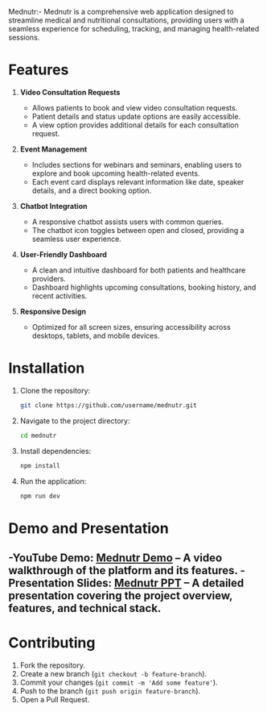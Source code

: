 Mednutr:-
Mednutr is a comprehensive web application designed to streamline medical and nutritional consultations, providing users with a seamless experience for scheduling, tracking, and managing health-related sessions.

# Features

1. **Video Consultation Requests**
   - Allows patients to book and view video consultation requests.
   - Patient details and status update options are easily accessible.
   - A view option provides additional details for each consultation request.

2. **Event Management**
   - Includes sections for webinars and seminars, enabling users to explore and book upcoming health-related events.
   - Each event card displays relevant information like date, speaker details, and a direct booking option.

3. **Chatbot Integration**
   - A responsive chatbot assists users with common queries.
   - The chatbot icon toggles between open and closed, providing a seamless user experience.

4. **User-Friendly Dashboard**
   - A clean and intuitive dashboard for both patients and healthcare providers.
   - Dashboard highlights upcoming consultations, booking history, and recent activities.

5. **Responsive Design**
   - Optimized for all screen sizes, ensuring accessibility across desktops, tablets, and mobile devices.


# Installation

1. Clone the repository:
   ```bash
   git clone https://github.com/username/mednutr.git
   ```

2. Navigate to the project directory:
   ```bash
   cd mednutr
   ```

3. Install dependencies:
   ```bash
   npm install
   ```

4. Run the application:
   ```bash
   npm run dev
   ```

# Demo and Presentation

-YouTube Demo: [Mednutr Demo]() – A video walkthrough of the platform and its features.
-Presentation Slides: [Mednutr PPT](https://mednutr.my.canva.site/your-paragraph-text) – A detailed presentation covering the project overview, features, and technical stack.
---

# Contributing

1. Fork the repository.
2. Create a new branch (`git checkout -b feature-branch`).
3. Commit your changes (`git commit -m 'Add some feature'`).
4. Push to the branch (`git push origin feature-branch`).
5. Open a Pull Request.
